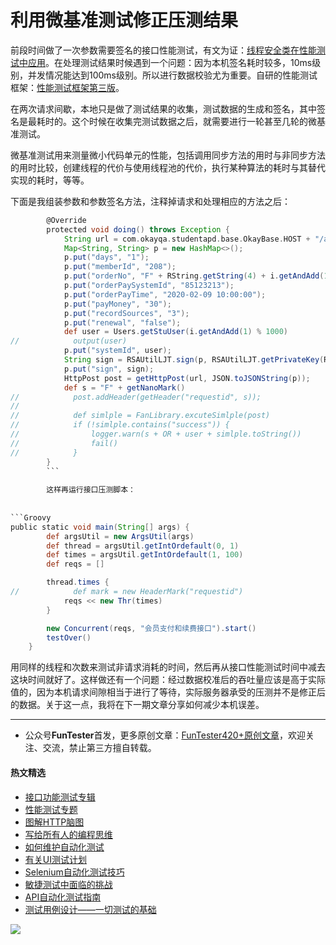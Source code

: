 # 利用微基准测试修正压测结果

前段时间做了一次参数需要签名的接口性能测试，有文为证：[线程安全类在性能测试中应用](https://mp.weixin.qq.com/s/0-Y63wXqIugVC8RiKldHvg)。在处理测试结果时候遇到一个问题：因为本机签名耗时较多，10ms级别，并发情况能达到100ms级别。所以进行数据校验尤为重要。自研的性能测试框架：[性能测试框架第三版](https://mp.weixin.qq.com/s/Mk3PoH7oJX7baFmbeLtl_w)。

在两次请求间歇，本地只是做了测试结果的收集，测试数据的生成和签名，其中签名是最耗时的。这个时候在收集完测试数据之后，就需要进行一轮甚至几轮的微基准测试。

微基准测试用来测量微小代码单元的性能，包括调用同步方法的用时与非同步方法的用时比较，创建线程的代价与使用线程池的代价，执行某种算法的耗时与其替代实现的耗时，等等。

下面是我组装参数和参数签名方法，注释掉请求和处理相应的方法之后：

```Groovy
        @Override
        protected void doing() throws Exception {
            String url = com.okayqa.studentapd.base.OkayBase.HOST + "/api/member/createOrRenewMember"
            Map<String, String> p = new HashMap<>();
            p.put("days", "1");
            p.put("memberId", "208");
            p.put("orderNo", "F" + RString.getString(4) + i.getAndAdd(1));
            p.put("orderPaySystemId", "85123213");
            p.put("orderPayTime", "2020-02-09 10:00:00");
            p.put("payMoney", "30");
            p.put("recordSources", "3");
            p.put("renewal", "false");
            def user = Users.getStuUser(i.getAndAdd(1) % 1000)
//            output(user)
            p.put("systemId", user);
            String sign = RSAUtilLJT.sign(p, RSAUtilLJT.getPrivateKey(RSAUtilLJT.RSA_PRIVATE_KEY));
            p.put("sign", sign);
            HttpPost post = getHttpPost(url, JSON.toJSONString(p));
            def s = "F" + getNanoMark()
//            post.addHeader(getHeader("requestid", s));
//
//            def simlple = FanLibrary.excuteSimlple(post)
//            if (!simlple.contains("success")) {
//                logger.warn(s + OR + user + simlple.toString())
//                fail()
//            }
        }
        ```
        
        这样再运行接口压测脚本：
        
        
```Groovy
public static void main(String[] args) {
        def argsUtil = new ArgsUtil(args)
        def thread = argsUtil.getIntOrdefault(0, 1)
        def times = argsUtil.getIntOrdefault(1, 100)
        def reqs = []

        thread.times {
//            def mark = new HeaderMark("requestid")
            reqs << new Thr(times)
        }

        new Concurrent(reqs, "会员支付和续费接口").start()
        testOver()
    }
```

用同样的线程和次数来测试非请求消耗的时间，然后再从接口性能测试时间中减去这块时间就好了。这样做还有一个问题：经过数据校准后的吞吐量应该是高于实际值的，因为本机请求间隙相当于进行了等待，实际服务器承受的压测并不是修正后的数据。关于这一点，我将在下一期文章分享如何减少本机误差。


--- 
* 公众号**FunTester**首发，更多原创文章：[FunTester420+原创文章](https://mp.weixin.qq.com/s/s7ZmCNBYy3j-71JFbtgneg)，欢迎关注、交流，禁止第三方擅自转载。

#### 热文精选

- [接口功能测试专辑](https://mp.weixin.qq.com/mp/appmsgalbum?action=getalbum&album_id=1321895538945638401&__biz=MzU4MTE2NDEyMQ==#wechat_redirect)
- [性能测试专题](https://mp.weixin.qq.com/mp/appmsgalbum?action=getalbum&album_id=1319027448301961218&__biz=MzU4MTE2NDEyMQ==#wechat_redirect)
- [图解HTTP脑图](https://mp.weixin.qq.com/s/100Vm8FVEuXs0x6rDGTipw)
- [写给所有人的编程思维](https://mp.weixin.qq.com/s/Oj33UCnYfbUgzsBzEm2GPQ)
- [如何维护自动化测试](https://mp.weixin.qq.com/s/4eh4AN_MiatMSkoCMtY3UA)
- [有关UI测试计划](https://mp.weixin.qq.com/s/D0fMXwJF754a7Mr5ARY5tQ)
- [Selenium自动化测试技巧](https://mp.weixin.qq.com/s/EzrpFaBSVITO2Y2UvYvw0w)
- [敏捷测试中面临的挑战](https://mp.weixin.qq.com/s/vmsW56r1J7jWXHSZdcwbPg)
- [API自动化测试指南](https://mp.weixin.qq.com/s/uy_Vn_ZVUEu3YAI1gW2T_A)
- [测试用例设计——一切测试的基础](https://mp.weixin.qq.com/s/0_ubnlhp2jk-jxHxJ95E9g)

![](https://mmbiz.qpic.cn/mmbiz_png/13eN86FKXzCcsLRmf6VicSKFPfvMT8p7eg7iaBGgPxmbNxHsBcOic2rcw1TCvS1PTGC6WkRFXA7yoqr2bVlrEQqlA/640?wx_fmt=png&tp=webp&wxfrom=5&wx_lazy=1&wx_co=1)